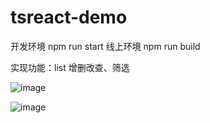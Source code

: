 # tsreact-demo
开发环境 npm run start
线上环境 npm  run build

实现功能：list 增删改查、筛选

![image](https://user-images.githubusercontent.com/19236005/226286857-fd277cf2-d778-4470-97b2-29d40833ce8a.png)

![image](https://user-images.githubusercontent.com/19236005/226286967-6425cc4b-f71e-41ca-8b97-1c7d7eb00c35.png)

